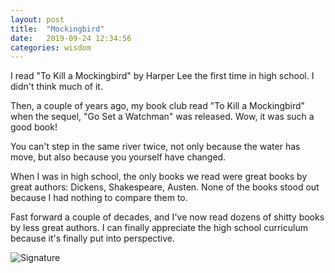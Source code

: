 ```yaml
---
layout: post
title:  "Mockingbird"
date:   2019-09-24 12:34:56
categories: wisdom
---
```


I read "To Kill a Mockingbird" by Harper Lee the first time in high school. I didn't think much of it.

Then, a couple of years ago, my book club read "To Kill a Mockingbird" when the sequel, "Go Set a Watchman" was released. Wow, it was such a good book!

You can't step in the same river twice, not only because the water has move, but also because you yourself have changed.

When I was in high school, the only books we read were great books by great authors: Dickens, Shakespeare, Austen. None of the books stood out because I had nothing to compare them to.

Fast forward a couple of decades, and I've now read dozens of shitty books by less great authors. I can finally appreciate the high school curriculum because it's finally put into perspective.

![Signature]({{site.url}}/assets/clear_whale.png)  
